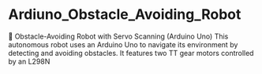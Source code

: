 # Ardiuno_Obstacle_Avoiding_Robot
 🤖 Obstacle-Avoiding Robot with Servo Scanning (Arduino Uno)  This autonomous robot uses an Arduino Uno to navigate its environment by detecting and avoiding obstacles. It features two TT gear motors controlled by an L298N 
